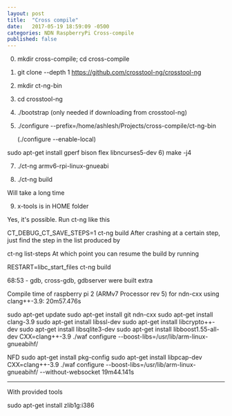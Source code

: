 ```yaml
---
layout: post
title:  "Cross compile"
date:   2017-05-19 18:59:09 -0500
categories: NDN RaspberryPi Cross-compile
published: false
---
```



0) mkdir cross-compile; cd cross-compile

1) git clone --depth 1 https://github.com/crosstool-ng/crosstool-ng

2) mkdir ct-ng-bin

3) cd crosstool-ng

4) ./bootstrap (only needed if downloading from crosstool-ng)

5) ./configure --prefix=/home/ashlesh/Projects/cross-compile/ct-ng-bin

   (./configure --enable-local)

sudo apt-get install gperf bison flex libncurses5-dev
6) make -j4

7) ./ct-ng armv6-rpi-linux-gnueabi

8) ./ct-ng build

Will take a long time

9) x-tools is in HOME folder

Yes, it's possible. Run ct-ng like this

CT_DEBUG_CT_SAVE_STEPS=1 ct-ng build
After crashing at a certain step, just find the step in the list produced by

ct-ng list-steps
At which point you can resume the build by running

RESTART=libc_start_files ct-ng build

68:53 - gdb, cross-gdb, gdbserver were built extra


Compile time of raspberry pi 2 (ARMv7 Processor rev 5) for ndn-cxx using clang++-3.9: 20m57.476s

sudo apt-get update
sudo apt-get install git
ndn-cxx
sudo apt-get install clang-3.9
sudo apt-get install libssl-dev
sudo apt-get install libcrypto++-dev
sudo apt-get install libsqlite3-dev
sudo apt-get install libboost1.55-all-dev
CXX=clang++-3.9 ./waf configure --boost-libs=/usr/lib/arm-linux-gnueabihf/

NFD
sudo apt-get install pkg-config
sudo apt-get install libpcap-dev
CXX=clang++-3.9 ./waf configure --boost-libs=/usr/lib/arm-linux-gnueabihf/ --without-websocket
19m44.141s

------

With provided tools

sudo apt-get install zlib1g:i386

